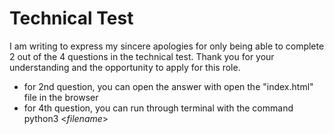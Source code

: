 # Technical Test

I am writing to express my sincere apologies for only being able to complete 2 out of the 4 questions in the technical test. Thank you for your understanding and the opportunity to apply for this role.
* for 2nd question, you can open the answer with open the "index.html" file in the browser
* for 4th question, you can run through terminal with the command python3 <_filename_>
